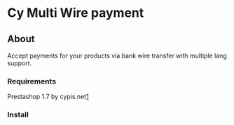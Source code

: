 # Cy Multi Wire payment

## About

Accept payments for your products via bank wire transfer with multiple lang support.


### Requirements

Prestashop 1.7
by cypis.net[1]

### Install



[1]: https://www.cypis.net

